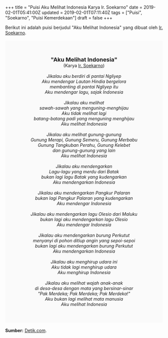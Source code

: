 +++
title = "Puisi Aku Melihat Indonesia Karya Ir. Soekarno"
date = 2019-02-01T05:41:00Z
updated = 2019-02-01T07:11:40Z
tags = ["Puisi", "Soekarno", "Puisi Kemerdekaan"]
draft = false
+++

<div dir="ltr" style="text-align: left;" trbidi="on"><div dir="ltr" style="text-align: left;" trbidi="on"><div style="text-align: justify;">Berikut ini adalah puisi berjudul "Aku Melihat Indonesia" yang dibuat oleh <a href="https://www.merdeka.com/soekarno/profil/" target="_blank">Ir. Soekarno</a>.</div><br /><div style="background: #FAFAFA; font-size: 14px; height: auto; margin: 0 auto; padding: 50px; text-align: center; width: auto;"><span style="font-size: 18px;"><b>"Aku Melihat Indonesia"</b></span><br />(Karya <a href="https://www.sekata.web.id/tags/soekarno" target="_blank">Ir. Soekarno</a>) <br /><br /><i>Jikalau aku berdiri di pantai Ngliyep<br />Aku mendengar Lautan Hindia bergelora<br />membanting di pantai Ngliyep itu<br />Aku mendengar lagu, sajak Indonesia<br /><br />Jikalau aku melihat<br />sawah-sawah yang menguning-menghijau<br />Aku tidak melihat lagi<br />batang-batang padi yang menguning menghijau<br />Aku melihat Indonesia<br /><br />Jikalau aku melihat gunung-gunung<br />Gunung Merapi, Gunung Semeru, Gunung Merbabu<br />Gunung Tangkuban Perahu, Gunung Kelebet<br />dan gunung-gunung yang lain<br />Aku melihat Indonesia<br /><br />Jikalau aku mendengarkan<br />Lagu-lagu yang merdu dari Batak<br />bukan lagi lagu Batak yang kudengarkan<br />Aku mendengarkan Indonesia<br /><br />Jikalau aku mendengarkan Pangkur Palaran<br />bukan lagi Pangkur Palaran yang kudengarkan<br />Aku mendengar Indonesia<br /><br />Jikalau aku mendengarkan lagu Olesio dari Maluku<br />bukan lagi aku mendengarkan lagu Olesio<br />Aku mendengar Indonesia<br /><br />Jikalau aku mendengarkan burung Perkutut<br />menyanyi di pohon ditiup angin yang sepoi-sepoi<br />bukan lagi aku mendengarkan burung Perkutut<br />Aku mendengarkan Indonesia<br /><br />Jikalau aku menghirup udara ini<br />Aku tidak lagi menghirup udara<br />Aku menghirup Indonesia<br /><br />Jikalau aku melihat wajah anak-anak<br />di desa-desa dengan mata yang bersinar-sinar<br />"Pak Merdeka; Pak Merdeka; Pak Merdeka!"<br />Aku bukan lagi melihat mata manusia<br />Aku melihat Indonesia</i> </div></div><br /><div style="text-align: justify;"><b>Sumber:</b> <a href="https://news.detik.com/berita/3953036/beda-dengan-sukma-ini-puisi-sukarno-tentang-indonesia">Detik.com</a>.</div></div>
